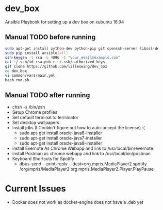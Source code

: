 # dev_box
Ansible Playbook for setting up a dev box on xubuntu 16.04

## Manual TODO before running
``` bash
sudo apt-get install python-dev python-pip git openssh-server libssl-dev
sudo pip install ansible[all]
ssh-keygen -t rsa -b 4096 -C "your_email@example.com"
cat ~/.ssh/id_rsa.pub > ~/.ssh/authorized_keys
git clone https://github.com/lilleswing/dev_box
cd dev_box
vi common/vars/main.yml
bash run.sh
```

## Manual TODO after running

* chsh -s /bin/zsh
* Setup Chrome profiles
* Set default terminal to terminator
* Set desktop wallpapers
* Install jdks (I Couldn't figure out how to auto-accept the license) :(
  * sudo apt-get install oracle-java6-installer
  * sudo apt-get install oracle-java7-installer
  * sudo apt-get install oracle-java8-installer
* Install Evernote As Chrome Webapp and link to /usr/local/bin/evernote
* Install Postman as chrome webapp and link to /usr/local/bin/postman
* Keyboard Shortcuts for Spotify
  * dbus-send --print-reply --dest=org.mpris.MediaPlayer2.spotify /org/mpris/MediaPlayer2 org.mpris.MediaPlayer2.Player.PlayPause

# Current Issues
* Docker does not work as docker-engine does not have a .deb yet
